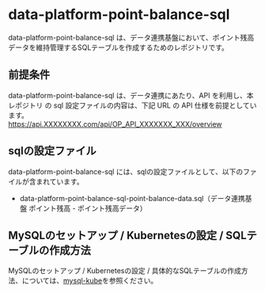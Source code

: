 # data-platform-point-balance-sql 

data-platform-point-balance-sql は、データ連携基盤において、ポイント残高データを維持管理するSQLテーブルを作成するためのレポジトリです。  

## 前提条件  
data-platform-point-balance-sql は、データ連携にあたり、API を利用し、本レポジトリ の sql 設定ファイルの内容は、下記 URL の API 仕様を前提としています。  
https://api.XXXXXXXX.com/api/OP_API_XXXXXXX_XXX/overview   

## sqlの設定ファイル

data-platform-point-balance-sql には、sqlの設定ファイルとして、以下のファイルが含まれています。    

* data-platform-point-balance-sql-point-balance-data.sql（データ連携基盤 ポイント残高 - ポイント残高データ）

## MySQLのセットアップ / Kubernetesの設定 / SQLテーブルの作成方法
MySQLのセットアップ / Kubernetesの設定 / 具体的なSQLテーブルの作成方法、については、[mysql-kube](https://github.com/latonaio/mysql-kube)を参照ください。  
